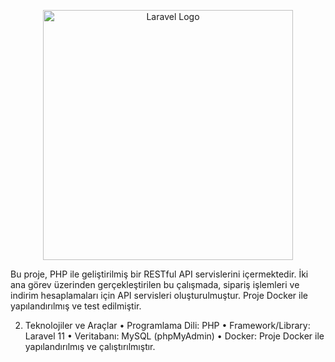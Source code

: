 <p align="center"><a href="https://laravel.com" target="_blank"><img src="https://raw.githubusercontent.com/laravel/art/master/logo-lockup/5%20SVG/2%20CMYK/1%20Full%20Color/laravel-logolockup-cmyk-red.svg" width="400" alt="Laravel Logo"></a></p>

<p
1. Proje Tanımı</p>
Bu proje, PHP ile geliştirilmiş bir RESTful API servislerini içermektedir. İki ana görev üzerinden gerçekleştirilen bu çalışmada, sipariş işlemleri ve indirim hesaplamaları için API servisleri oluşturulmuştur. Proje Docker ile yapılandırılmış ve test edilmiştir.

2. Teknolojiler ve Araçlar
• Programlama Dili: PHP
• Framework/Library: Laravel 11
• Veritabanı: MySQL (phpMyAdmin)
• Docker: Proje Docker ile yapılandırılmış ve çalıştırılmıştır.

